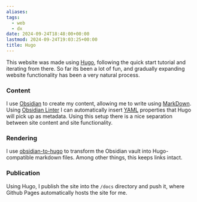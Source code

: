 ```yaml
---
aliases: 
tags:
  - web
  - dx
date: 2024-09-24T18:48:00+00:00
lastmod: 2024-09-24T19:03:25+00:00
title: Hugo
---
```

This website was made using [Hugo](https://gohugo.io/), following the quick start tutorial and iterating from there. So far its been a lot of fun, and gradually expanding website functionality has been a very natural process.

### Content
I use [Obsidian](https://obsidian.md/) to create my content, allowing me to write using [MarkDown](https://en.wikipedia.org/wiki/Markdown). Using [Obsidian Linter](https://github.com/platers/obsidian-linter) I can automatically insert [YAML](https://en.wikipedia.org/wiki/YAML) properties that Hugo will pick up as metadata.
Using this setup there is a nice separation between site content and site functionality.

### Rendering
I use [obsidian-to-hugo](https://github.com/devidw/obsidian-to-hugo) to transform the Obsidian vault into Hugo-compatible markdown files. Among other things, this keeps links intact.

### Publication
Using Hugo, I publish the site into the `/docs` directory and push it, where Github Pages automatically hosts the site for me. 


